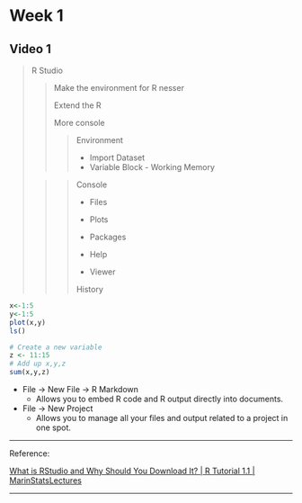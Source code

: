 # Week 1

## Video 1

>  R Studio
>
> > Make the environment for R nesser
> >
> > Extend the R
> >
> > More console
> >
> > > Environment
> > >
> > > - Import Dataset
> > > - Variable Block - Working Memory
>
> > > Console
> > >
> > > - Files
> > >
> > > - Plots
> > > - Packages
> > > - Help
> > > - Viewer
> > >
> > > History



```R
x<-1:5
y<-1:5
plot(x,y)
ls()
```



```R
# Create a new variable
z <- 11:15
# Add up x,y,z
sum(x,y,z)

```

- File →  New File → R Markdown
  - Allows you to embed R code and R output directly into documents.
- File → New Project
  - Allows you to manage all your files and output related to a project in one spot.



---

Reference:

  [What is RStudio and Why Should You Download It? | R Tutorial 1.1 | MarinStatsLectures](https://www.youtube.com/watch?v=riONFzJdXcs&list=PLqzoL9-eJTNARFXxgwbqGo56NtbJnB37A&index=1)

---

